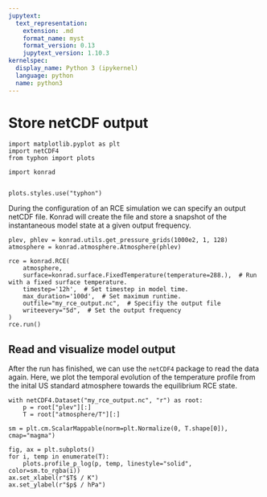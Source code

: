 ```yaml
---
jupytext:
  text_representation:
    extension: .md
    format_name: myst
    format_version: 0.13
    jupytext_version: 1.10.3
kernelspec:
  display_name: Python 3 (ipykernel)
  language: python
  name: python3
---
```


# Store netCDF output

```{code-cell} ipython3
import matplotlib.pyplot as plt
import netCDF4
from typhon import plots

import konrad


plots.styles.use("typhon")
```

During the configuration of an RCE simulation we can specify an output netCDF file.
Konrad will create the file and store a snapshot of the instantaneous model state at a given output frequency.

```{code-cell} ipython3
plev, phlev = konrad.utils.get_pressure_grids(1000e2, 1, 128)
atmosphere = konrad.atmosphere.Atmosphere(phlev)

rce = konrad.RCE(
    atmosphere,
    surface=konrad.surface.FixedTemperature(temperature=288.),  # Run with a fixed surface temperature.
    timestep='12h',  # Set timestep in model time.
    max_duration='100d',  # Set maximum runtime.
    outfile="my_rce_output.nc",  # Specifiy the output file
    writeevery="5d",  # Set the output frequency
)
rce.run()
```

## Read and visualize model output

After the run has finished, we can use the `netCDF4` package to read the data again.
Here, we plot the temporal evolution of the temperature profile from the inital US standard atmosphere towards the equilibrium RCE state.

```{code-cell} ipython3
with netCDF4.Dataset("my_rce_output.nc", "r") as root:
    p = root["plev"][:]
    T = root["atmosphere/T"][:]

sm = plt.cm.ScalarMappable(norm=plt.Normalize(0, T.shape[0]), cmap="magma")

fig, ax = plt.subplots()
for i, temp in enumerate(T):
    plots.profile_p_log(p, temp, linestyle="solid", color=sm.to_rgba(i))
ax.set_xlabel(r"$T$ / K")
ax.set_ylabel(r"$p$ / hPa")
```
